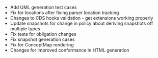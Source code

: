 * Add UML generation test cases
* Fix for locations after fixing parser location tracking
* Changes to CDS hooks validation - get extensions working properly
* Update snapshots for change in policy about deriving snapshots off multiple types
* Fix tests for obligation changes
* Fix snapshot generation cases
* Fix for ConceptMap rendering
* Changes for improved conformance in HTML generation

